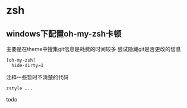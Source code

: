 # zsh

## windows下配置oh-my-zsh卡顿
主要是在theme中搜集git信息是耗费的时间较多
尝试隐藏git是否更改的信息
```
[oh-my-zsh]
  hide-dirty=1
```

注释一些暂时不清楚的代码
```
zstyle ...
```

todo
